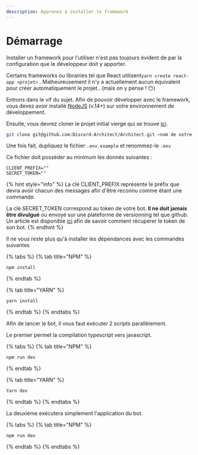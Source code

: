 ```yaml
---
description: Apprenez à installer le framework
---
```


# Démarrage

Installer un framework pour l'utiliser n'est pas toujours évident de par la configuration que le développeur doit y apporter.

Certains frameworks ou librairies tel que React utilisent`yarn create react-app <projet>` . Malheureusement il n'y a actuellement aucun équivalent pour créer automatiquement le projet..  \(mais on y pense ! 😶\)

Entrons dans le vif du sujet. Afin de pouvoir développer avec le framework, vous devez avoir installé [NodeJS](https://nodejs.org/en) \(v.14+\) sur votre environnement de développement.

Ensuite, vous devrez cloner le projet initial vierge qui se trouve [ici](https://github.com/Discord-Architect/Architect).

```bash
git clone git@github.com:Discord-Architect/Architect.git <nom de votre projet>
```

Une fois fait, dupliquez le fichier `.env.example` et renommez-le `.env` 

Ce fichier doit posséder au minimum les donnés suivantes :

```text
CLIENT_PREFIX=""
SECRET_TOKEN=""
```

{% hint style="info" %}
La clé CLIENT\_PREFIX représente le préfix que devra avoir chacun des messages afin d'être reconnu comme étant une commande.

La clé SECRET\_TOKEN correspond au token de votre bot. **Il ne doit jamais être divulgué** ou envoyé sur une plateforme de versionning tel que github. Un article est disponible [ici](https://github.com/reactiflux/discord-irc/wiki/Creating-a-discord-bot-&-getting-a-token) afin de savoir comment récupérer le token de son bot.
{% endhint %}

Il ne vous reste plus qu'à installer les dépendances avec les commandes suivantes

{% tabs %}
{% tab title="NPM" %}
```text
npm install
```
{% endtab %}

{% tab title="YARN" %}
```
yarn install
```
{% endtab %}
{% endtabs %}

Afin de lancer le bot, il vous faut exécuter 2 scripts parallèlement.

Le premier permet la compilation typescript vers javascript.

{% tabs %}
{% tab title="NPM" %}
```text
npm run dev
```
{% endtab %}

{% tab title="YARN" %}
```
Yarn dev
```
{% endtab %}
{% endtabs %}

La deuxième exécutera simplement l'application du bot.

{% tabs %}
{% tab title="NPM" %}
```text
npm run dev
```
{% endtab %}
{% endtabs %}

